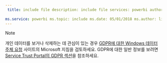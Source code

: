 ```yaml
---
 title: include file description: include file services: powerbi author: eross-msft
 
ms.service: powerbi ms.topic: include ms.date: 05/01/2018 ms.author: lizross ms.custom: include file
---
```


>[!Note]
>개인 데이터를 보거나 삭제하는 데 관심이 있는 경우 [GDPR에 대한 Windows 데이터 주체 요청](https://docs.microsoft.com/microsoft-365/compliance/gdpr-dsr-windows) 사이트의 Microsoft 지침을 검토하세요. GDPR에 대한 일반 정보를 보려면 [Service Trust Portal의 GDPR 섹션](https://servicetrust.microsoft.com/ViewPage/GDPRGetStarted)을 참조하세요.